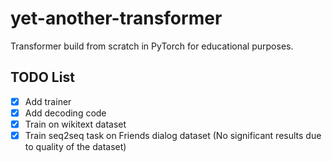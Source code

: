 # yet-another-transformer
Transformer build from scratch in PyTorch for educational purposes.


## TODO List
- [x] Add trainer
- [x] Add decoding code
- [x] Train on wikitext dataset
- [x] Train seq2seq task on Friends dialog dataset (No significant results due to quality of the dataset)
